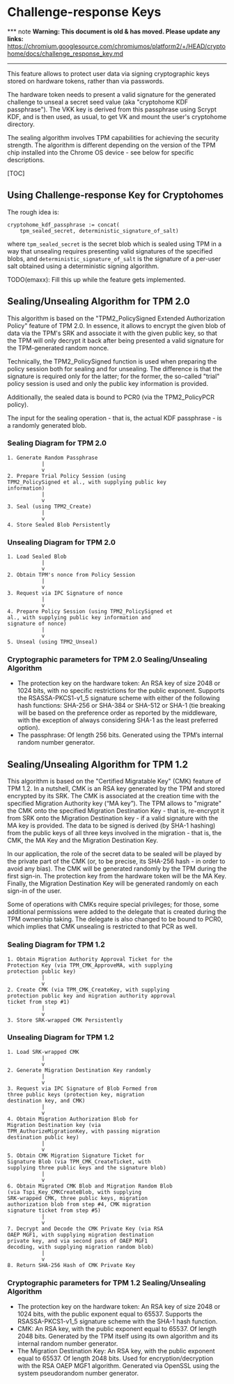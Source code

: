 # Challenge-response Keys

*** note
**Warning: This document is old & has moved.  Please update any links:**<br>
https://chromium.googlesource.com/chromiumos/platform2/+/HEAD/cryptohome/docs/challenge_response_key.md
***

This feature allows to protect user data via signing cryptographic keys stored
on hardware tokens, rather than via passwords.

The hardware token needs to present a valid signature for the generated
challenge to unseal a secret seed value (aka "cryptohome KDF passphrase"). The
VKK key is derived from this passphrase using Scrypt KDF, and is then used, as
usual, to get VK and mount the user's cryptohome directory.

The sealing algorithm involves TPM capabilities for achieving the security
strength. The algorithm is different depending on the version of the TPM chip
installed into the Chrome OS device - see below for specific descriptions.

[TOC]

## Using Challenge-response Key for Cryptohomes

The rough idea is:

```
cryptohome_kdf_passphrase := concat(
    tpm_sealed_secret, deterministic_signature_of_salt)
```

where `tpm_sealed_secret` is the secret blob which is sealed using TPM in a way
that unsealing requires presenting valid signatures of the specified blobs, and
`deterministic_signature_of_salt` is the signature of a per-user salt obtained
using a deterministic signing algorithm.

TODO(emaxx): Fill this up while the feature gets implemented.

## Sealing/Unsealing Algorithm for TPM 2.0

This algorithm is based on the "TPM2_PolicySigned Extended Authorization Policy"
feature of TPM 2.0. In essence, it allows to encrypt the given blob of data via
the TPM's SRK and associate it with the given public key, so that the TPM will
only decrypt it back after being presented a valid signature for the
TPM-generated random nonce.

Technically, the TPM2_PolicySigned function is used when preparing the policy
session both for sealing and for unsealing. The difference is that the signature
is required only for the latter; for the former, the so-called "trial" policy
session is used and only the public key information is provided.

Additionally, the sealed data is bound to PCR0 (via the TPM2_PolicyPCR policy).

The input for the sealing operation - that is, the actual KDF passphrase - is a
randomly generated blob.

### Sealing Diagram for TPM 2.0

```
1. Generate Random Passphrase
           |
           v
2. Prepare Trial Policy Session (using
TPM2_PolicySigned et al., with supplying public key
information)
           |
           v
3. Seal (using TPM2_Create)
           |
           v
4. Store Sealed Blob Persistently
```

### Unsealing Diagram for TPM 2.0

```
1. Load Sealed Blob
           |
           v
2. Obtain TPM's nonce from Policy Session
           |
           v
3. Request via IPC Signature of nonce
           |
           v
4. Prepare Policy Session (using TPM2_PolicySigned et
al., with supplying public key information and
signature of nonce)
           |
           v
5. Unseal (using TPM2_Unseal)
```

### Cryptographic parameters for TPM 2.0 Sealing/Unsealing Algorithm

*   The protection key on the hardware token: An RSA key of size 2048 or 1024
    bits, with no specific restrictions for the public exponent. Supports the
    RSASSA-PKCS1-v1_5 signature scheme with either of the following hash
    functions: SHA-256 or SHA-384 or SHA-512 or SHA-1 (tie breaking will be
    based on the preference order as reported by the middleware, with the
    exception of always considering SHA-1 as the least preferred option).
*   The passphrase: Of length 256 bits. Generated using the TPM’s internal
    random number generator.

## Sealing/Unsealing Algorithm for TPM 1.2

This algorithm is based on the "Certified Migratable Key" (CMK) feature of TPM
1.2. In a nutshell, CMK is an RSA key generated by the TPM and stored encrypted
by its SRK. The CMK is associated at the creation time with the specified
Migration Authority key (“MA key”). The TPM allows to "migrate" the CMK onto the
specified Migration Destination Key - that is, re-encrypt it from SRK onto the
Migration Destination key - if a valid signature with the MA key is provided.
The data to be signed is derived (by SHA-1 hashing) from the public keys of all
three keys involved in the migration - that is, the CMK, the MA Key and the
Migration Destination Key.

In our application, the role of the secret data to be sealed will be played by
the private part of the CMK (or, to be precise, its SHA-256 hash - in order to
avoid any bias). The CMK will be generated randomly by the TPM during the first
sign-in. The protection key from the hardware token will be the MA Key. Finally,
the Migration Destination Key will be generated randomly on each sign-in of the
user.

Some of operations with CMKs require special privileges; for those, some
additional permissions were added to the delegate that is created during the TPM
ownership taking. The delegate is also changed to be bound to PCR0, which
implies that CMK unsealing is restricted to that PCR as well.

### Sealing Diagram for TPM 1.2

```
1. Obtain Migration Authority Approval Ticket for the
Protection Key (via TPM_CMK_ApproveMA, with supplying
protection public key)
           |
           v
2. Create CMK (via TPM_CMK_CreateKey, with supplying
protection public key and migration authority approval
ticket from step #1)
           |
           v
3. Store SRK-wrapped CMK Persistently
```

### Unsealing Diagram for TPM 1.2

```
1. Load SRK-wrapped CMK
           |
           v
2. Generate Migration Destination Key randomly
           |
           v
3. Request via IPC Signature of Blob Formed from
three public keys (protection key, migration
destination key, and CMK)
           |
           v
4. Obtain Migration Authorization Blob for
Migration Destination key (via
TPM_AuthorizeMigrationKey, with passing migration
destination public key)
           |
           v
5. Obtain CMK Migration Signature Ticket for
Signature Blob (via TPM_CMK_CreateTicket, with
supplying three public keys and the signature blob)
           |
           v
6. Obtain Migrated CMK Blob and Migration Random Blob
(via Tspi_Key_CMKCreateBlob, with supplying
SRK-wrapped CMK, three public keys, migration
authorization blob from step #4, CMK migration
signature ticket from step #5)
           |
           v
7. Decrypt and Decode the CMK Private Key (via RSA
OAEP MGF1, with supplying migration destination
private key, and via second pass of OAEP MGF1
decoding, with supplying migration random blob)
           |
           v
8. Return SHA-256 Hash of CMK Private Key
```

### Cryptographic parameters for TPM 1.2 Sealing/Unsealing Algorithm

*   The protection key on the hardware token: An RSA key of size 2048 or 1024
    bits, with the public exponent equal to 65537. Supports the
    RSASSA-PKCS1-v1_5 signature scheme with the SHA-1 hash function.
*   CMK: An RSA key, with the public exponent equal to 65537. Of length 2048
    bits. Generated by the TPM itself using its own algorithm and its internal
    random number generator.
*   The Migration Destination Key: An RSA key, with the public exponent equal
    to 65537. Of length 2048 bits. Used for encryption/decryption with the RSA
    OAEP MGF1 algorithm. Generated via OpenSSL using the system pseudorandom
    number generator.
